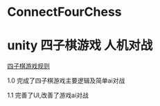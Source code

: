 # ConnectFourChess
unity 四子棋游戏 人机对战
==

[四子棋游戏规则](https://baike.baidu.com/item/%E5%9B%9B%E5%AD%90%E6%A3%8B "四子棋游戏规则")

1.0 完成了四子棋游戏主要逻辑及简单ai对战

1.1 完善了UI,改善了游戏ai对战
